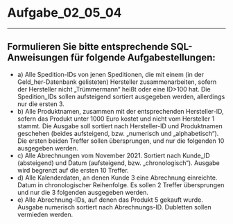 # Aufgabe_02_05_04

---

## Formulieren Sie bitte entsprechende SQL-Anweisungen für folgende Aufgabestellungen: 

- a)	Alle Spedition-IDs von jenen Speditionen, die mit einem (in der Geld_her-Datenbank gelisteten) Hersteller zusammenarbeiten, sofern der Hersteller nicht „Trümmermann“ heißt oder eine ID>100 hat. Die Spedition_IDs sollen aufsteigend sortiert ausgegeben werden, allerdings nur die ersten 3.
- b)	Alle Produktnamen, zusammen mit der entsprechenden Hersteller-ID, sofern das Produkt unter 1000 Euro kostet und nicht vom Hersteller 1 stammt. Die Ausgabe soll sortiert nach Hersteller-ID und Produktnamen geschehen (beides aufsteigend, bzw. „numerisch und „alphabetisch“). Die ersten beiden Treffer sollen übersprungen, und nur die folgenden 10 ausgegeben werden.
- c)	Alle Abrechnungen vom November 2021. Sortiert nach Kunde_ID (absteigend) und Datum (aufsteigend, bzw. „chronologisch“). Ausgabe wird begrenzt auf die ersten 10 Treffer.
- d)	Alle Kalenderdaten, an denen Kunde 3 eine Abrechnung einreichte. Datum in chronologischer Reihenfolge. Es sollen 2 Treffer übersprungen und nur die 3 folgenden ausgegeben werden.
- e)	Alle Abrechnung-IDs, auf denen das Produkt 5 gekauft wurde. Ausgabe numerisch sortiert nach Abrechnungs-ID. Dubletten sollen vermieden werden.
